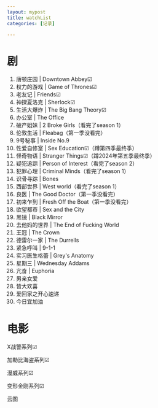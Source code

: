 ```yaml
---
layout: mypost
title: watchList
categories: [记录]

---
```


# 剧

1. 唐顿庄园 | Downtown Abbey☑
2. 权力的游戏 | Game of Thrones☑
3. 老友记 | Friends☑
4. 神探夏洛克 | Sherlock☑
5. 生活大爆炸 | The Big Bang Theory☑
6. 办公室 | The Office
7. 破产姐妹 | 2 Broke Girls（看完了season 1）
8. 伦敦生活 | Fleabag（第一季没看完）
9. 9号秘事 | Inside No.9
10. 性爱自修室 | Sex Education☑（蹲第四季最终季）
11. 怪奇物语 | Stranger Things☑（蹲2024年第五季最终季）
12. 疑犯追踪 | Person of Interest（看完了season 2）
13. 犯罪心理 | Criminal Minds（看完了season 1）
14. 识骨寻踪 | Bones
15. 西部世界 | West world（看完了season 1）
16. 良医 | The Good Doctor（第一季没看完）
17. 初来乍到 | Fresh Off the Boat（第一季没看完）
18. 欲望都市 | Sex and the City
19. 黑镜 | Black Mirror
20. 去他妈的世界 | The End of Fucking World
21. 王冠 | The Crown
22. 德雷尔一家 | The Durrells
23. 紧急呼叫 | 9-1-1
24. 实习医生格蕾 | Grey's Anatomy
25. 星期三 | Wednesday Addams
26. 亢奋 | Euphoria
27. 男亲女爱
28. 皆大欢喜
29. 爱回家之开心速递
30. 今日宜加油

# 电影

X战警系列☑

加勒比海盗系列☑

漫威系列☑

变形金刚系列☑

云图

